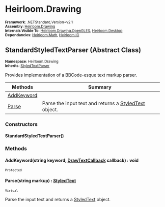 # Heirloom.Drawing

<small>**Framework**: .NETStandard,Version=v2.1</small>  
<small>**Assembly**: [Heirloom.Drawing](../Heirloom.Drawing/Heirloom.Drawing.md)</small>  
<small>**Internals Visible To**: [Heirloom.Drawing.OpenGLES](../Heirloom.Drawing.OpenGLES/Heirloom.Drawing.OpenGLES.md), [Heirloom.Desktop](../Heirloom.Desktop/Heirloom.Desktop.md)</small>  
<small>**Dependancies**: [Heirloom.Math](../Heirloom.Math/Heirloom.Math.md), [Heirloom.IO](../Heirloom.IO/Heirloom.IO.md)</small>  

## StandardStyledTextParser (Abstract Class)
<small>**Namespace**: Heirloom.Drawing</sub></small>  
<small>**Inherits**: [StyledTextParser](Heirloom.Drawing.StyledTextParser.md)</small>  

Provides implementation of a BBCode-esque text markup parser.

| Methods                 | Summary                                                                                 |
|-------------------------|-----------------------------------------------------------------------------------------|
| [AddKeyword](#ADDKF8DA) |                                                                                         |
| [Parse](#PARSB2AE)      | Parse the input text and returns a [StyledText](Heirloom.Drawing.StyledText.md) object. |

### Constructors

#### StandardStyledTextParser()

### Methods

#### <a name="ADDKB92D"></a> AddKeyword(string keyword, [DrawTextCallback](Heirloom.Drawing.DrawTextCallback.md) callback) : void
<small>`Protected`</small>


#### <a name="PARSD4D4"></a> Parse(string markup) : [StyledText](Heirloom.Drawing.StyledText.md)
<small>`Virtual`</small>

Parse the input text and returns a [StyledText](Heirloom.Drawing.StyledText.md) object.


